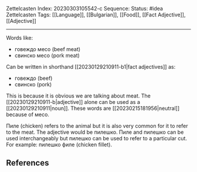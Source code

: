 Zettelcasten Index: 20230303105542-c
Sequence:
Status: #idea
Zettelcasten Tags: [[Language]], [[Bulgarian]], [[Food]], [[Fact Adjective]], [[Adjective]]

---

Words like:
- говеждо месо (beef meat)
- свинско месо (pork meat)

Can be written in shorthand [[20230129210911-b1|fact adjectives]] as:
- говеждо (beef)
- свинско (pork)

This is because it is obvious we are talking about meat. The [[20230129210911-b|adjective]] alone can be used as a [[20230129210911|noun]]. These words are [[20230215181956|neutral]] because of месо.

Пиле (chicken) refers to the animal but it is also very common for it to refer to the meat. The adjective would be пилешко. Пиле and пилешко can be used interchangeably but пилешко can be used to refer to a particular cut. For example: пилешко филе (chicken fillet).

## References